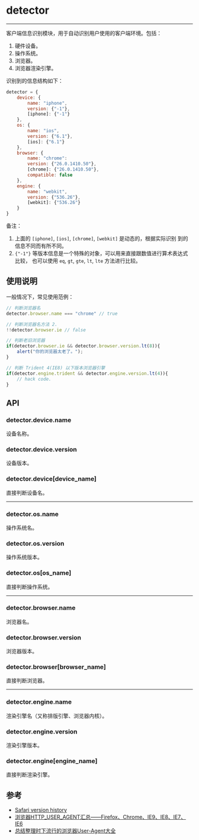# detector

---

客户端信息识别模块，用于自动识别用户使用的客户端环境。包括：

1. 硬件设备。
2. 操作系统。
3. 浏览器。
4. 浏览器渲染引擎。

识别到的信息结构如下：

```javascript
detector = {
    device: {
        name: "iphone",
        version: {"-1"},
        [iphone]: {"-1"}
    },
    os: {
        name: "ios",
        version: {"6.1"},
        [ios]: {"6.1"}
    },
    browser: {
        name: "chrome":
        version: {"26.0.1410.50"},
        [chrome]: {"26.0.1410.50"},
        compatible: false
    },
    engine: {
        name: "webkit",
        version: {"536.26"},
        [webkit]: {"536.26"}
    }
}
```

备注：

1. 上面的 `[iphone]`, `[ios]`, `[chrome]`, `[webkit]` 是动态的，根据实际识别
    到的信息不同而有所不同。
1. `{"-1"}` 等版本信息是一个特殊的对象，可以用来直接跟数值进行算术表达式比较，
    也可以使用 `eq`, `gt`, `gte`, `lt`, `lte` 方法进行比较。


## 使用说明

一般情况下，常见使用范例：

```javascript
// 判断浏览器名
detector.browser.name === "chrome" // true

// 判断浏览器名方法 2.
!!detector.browser.ie // false

// 判断老旧浏览器
if(detector.browser.ie && detector.browser.version.lt(8)){
    alert("你的浏览器太老了。");
}

// 判断 Trident 4(IE8) 以下版本浏览器引擎
if(detector.engine.trident && detector.engine.version.lt(4)){
    // hack code.
}
```


## API

### detector.device.name

设备名称。

### detector.device.version

设备版本。

### detector.device[device_name]

直接判断设备名。

----

### detector.os.name

操作系统名。

### detector.os.version

操作系统版本。

### detector.os[os_name]

直接判断操作系统。

----

### detector.browser.name

浏览器名。

### detector.browser.version

浏览器版本。

### detector.browser[browser_name]

直接判断浏览器。

----

### detector.engine.name

渲染引擎名（又称排版引擎、浏览器内核）。

### detector.engine.version

渲染引擎版本。

### detector.engine[engine_name]

直接判断渲染引擎。

## 参考

* [Safari version history](http://en.wikipedia.org/wiki/Safari_version_history)
* [浏览器HTTP_USER_AGENT汇总——Firefox、Chrome、IE9、IE8、IE7、IE6](http://www.cnblogs.com/sink_cup/archive/2011/03/15/http_user_agent.html)
* [总结整理时下流行的浏览器User-Agent大全](http://www.360doc.com/content/12/1012/21/7662927_241124973.shtml)
